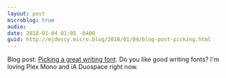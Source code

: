 ```yaml
---
layout: post
microblog: true
audio: 
date: 2018-01-04 01:05 -0400
guid: http://mjdescy.micro.blog/2018/01/04/blog-post-picking.html
---
```

Blog post: [Picking a great writing font](https://mjdescy.me/2018/01/04/picking-a-great-writing-font/). Do you like good writing fonts? I'm loving Plex Mono and iA Duospace right now.
